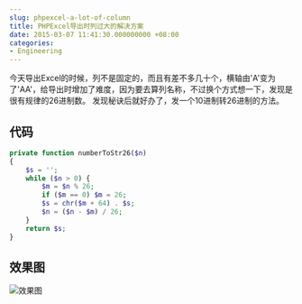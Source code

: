 ```yaml
---
slug: phpexcel-a-lot-of-column
title: PHPExcel导出时列过大的解决方案
date: 2015-03-07 11:41:30.000000000 +08:00
categories:
- Engineering
---
```

今天导出Excel的时候，列不是固定的，而且有差不多几十个，横轴由'A'变为了'AA'，给导出时增加了难度，因为要去算列名称，不过换个方式想一下，发现是很有规律的26进制数。 发现秘诀后就好办了，发一个10进制转26进制的方法。
## 代码

```php
private function numberToStr26($n)
{
    $s = '';
    while ($n > 0) {
        $m = $n % 26;
        if ($m == 0) $m = 26;
        $s = chr($m + 64) . $s;
        $n = ($n - $m) / 26;
    }
    return $s;
}
```

## 效果图
![效果图](https://og5r5kasb.qnssl.com/wp-content/uploads/2015/03/QQ%E6%88%AA%E5%9B%BE20150307113935.png)